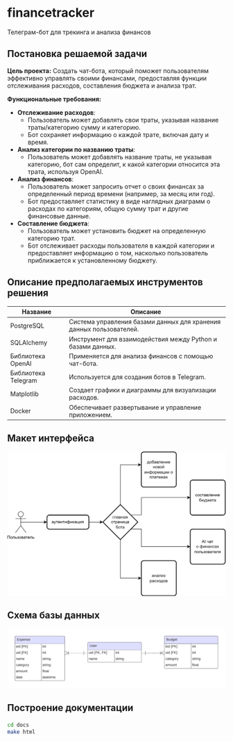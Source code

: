 # financetracker

Телеграм-бот для трекинга и анализа финансов

## Постановка решаемой задачи

**Цель проекта:** Создать чат-бота, который поможет пользователям эффективно управлять своими финансами, предоставляя функции отслеживания расходов, составления бюджета и анализа трат.

**Функциональные требования:**
- **Отслеживание расходов**:
  - Пользователь может добавлять свои траты, указывая название траты/категорию сумму и категорию.
  - Бот сохраняет информацию о каждой трате, включая дату и время.
- **Анализ категории по названию траты**:
  - Пользователь может добавлять название траты, не указывая категорию, бот сам определит, к какой категории относится эта трата, используя OpenAI. 
- **Анализ финансов**:
  - Пользователь может запросить отчет о своих финансах за определенный период времени (например, за месяц или год).
  - Бот предоставляет статистику в виде наглядных диаграмм о расходах по категориям, общую сумму трат и другие финансовые данные.
- **Составление бюджета**:
  - Пользователь может установить бюджет на определенную категорию трат.
  - Бот отслеживает расходы пользователя в каждой категории и предоставляет информацию о том, насколько пользователь приближается к установленному бюджету.


## Описание предполагаемых инструментов решения
| Название        | Описание |
|---|---|
| PostgreSQL      | Система управления базами данных для хранения данных пользователей. |
| SQLAlchemy      | Инструмент для взаимодействия между Python и базами данных. |
| Библиотека OpenAI | Применяется для анализа финансов с помощью чат-бота. |
| Библиотека Telegram | Используется для создания ботов в Telegram. |
| Matplotlib      | Создает графики и диаграммы для визуализации расходов. |
| Docker          | Обеспечивает развертывание и управление приложением. |


## Макет интерфейса
![user flow](./userflow.png)

## Схема базы данных
![database](./database.png)

## Построение документации
```bash
cd docs
make html
```
